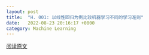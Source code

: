 ```yaml
---
layout: post
title:  "H. 001: 以线性回归为例比较机器学习不同的学习准则"
date:   2022-08-23 20:16:17 +0800
category: Machine Learning
---
```

[阅读原文](http://cdn.constantine3.cn/H.%20001.pdf)
